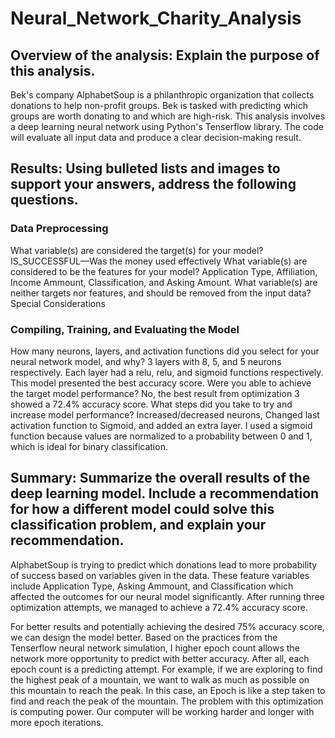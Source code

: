 # Neural_Network_Charity_Analysis

## Overview of the analysis: Explain the purpose of this analysis.

Bek's company AlphabetSoup is a philanthropic organization that collects donations to help non-profit groups. Bek is tasked with predicting which groups are worth donating to and which are high-risk. This analysis involves a deep learning neural network using Python's Tenserflow library. The code will evaluate all input data and produce a clear decision-making result. 

## Results: Using bulleted lists and images to support your answers, address the following questions.

### Data Preprocessing
  What variable(s) are considered the target(s) for your model? IS_SUCCESSFUL—Was the money used effectively
  What variable(s) are considered to be the features for your model? Application Type, Affiliation, Income Ammount, Classification, and Asking Amount.
  What variable(s) are neither targets nor features, and should be removed from the input data? Special Considerations
### Compiling, Training, and Evaluating the Model
  How many neurons, layers, and activation functions did you select for your neural network model, and why? 3 layers with 8, 5, and 5 neurons respectively. Each layer had a relu, relu, and sigmoid functions respectively. This model presented the best accuracy score. 
  Were you able to achieve the target model performance? No, the best result from optimization 3 showed a 72.4% accuracy score.
  What steps did you take to try and increase model performance? Increased/decreased neurons, Changed last activation function to Sigmoid, and added an extra layer. I used a sigmoid function because values are normalized to a probability between 0 and 1, which is ideal for binary classification.
  

## Summary: Summarize the overall results of the deep learning model. Include a recommendation for how a different model could solve this classification problem, and explain your recommendation.

AlphabetSoup is trying to predict which donations lead to more probability of success based on variables given in the data. These feature variables include Application Type, Asking Ammount, and Classification which affected the outcomes for our neural model significantly. After running three optimization attempts, we managed to achieve a 72.4% accuracy score.

For better results and potentially achieving the desired 75% accuracy score, we can design the model better. Based on the practices from the Tenserflow neural network simulation, I higher epoch count allows the network more opportunity to predict with better accuracy. After all, each epoch count is a predicting attempt. For example, if we are exploring to find the highest peak of a mountain, we want to walk as much as possible on this mountain to reach the peak. In this case, an Epoch is like a step taken to find and reach the peak of the mountain. The problem with this optimization is computing power. Our computer will be working harder and longer with more epoch iterations.  





